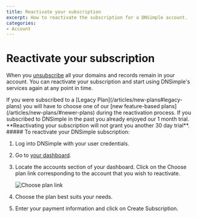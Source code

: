 ```yaml
---
title: Reactivate your subscription
excerpt: How to reactivate the subscription for a DNSimple account.
categories:
- Account
---
```


# Reactivate your subscription

When you [unsubscribe](/articles/cancel-subscription) all your domains and records remain in your account. You can reactivate your subscription and start using DNSimple's services again at any point in time.

<note>
If you were subscribed to a [Legacy Plan](/articles/new-plans#legacy-plans) you will have to choose one of our [new feature-based plans](/articles/new-plans/#newer-plans) during the reactivation process.
</note>

<warning>
If you subscribed to DNSimple in the past you already enjoyed our 1 month trial. **Reactivating your subscription will not grant you another 30 day trial**.
</warning>


<div class="section-steps" markdown="1">
##### To reactivate your DNSimple subscription:

1.  Log into DNSimple with your user credentials.
1.  Go to [your dashboard](https://dnsimple.com/dashboard).
1.  Locate the accounts section of your dashboard. Click on the <label>Choose plan</label> link corresponding to the account that you wish to reactivate.
    
    ![Choose plan link](/files/account-dashboard-reactivation.jpg)

1.  Choose the plan best suits your needs.
1.  Enter your payment information and click on <label>Create Subscription</label>.
</div>
